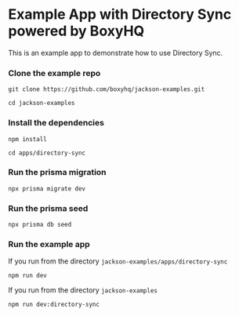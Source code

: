 # Example App with Directory Sync powered by BoxyHQ

This is an example app to demonstrate how to use Directory Sync.

### Clone the example repo

```
git clone https://github.com/boxyhq/jackson-examples.git
```

```
cd jackson-examples
```

### Install the dependencies

```
npm install
```

```
cd apps/directory-sync
```

### Run the prisma migration

```
npx prisma migrate dev
```

### Run the prisma seed

```
npx prisma db seed
```

### Run the example app

If you run from the directory `jackson-examples/apps/directory-sync`

```
npm run dev
```

If you run from the directory `jackson-examples`

```
npm run dev:directory-sync
```
